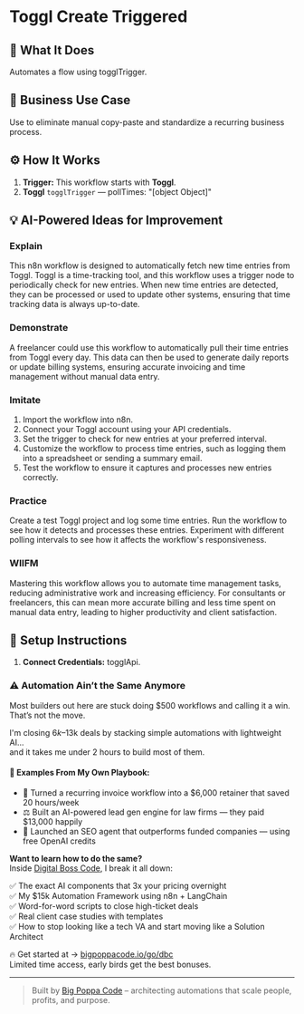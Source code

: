 # Toggl Create Triggered
## 🚀 What It Does
Automates a flow using togglTrigger.

## 💼 Business Use Case
Use to eliminate manual copy-paste and standardize a recurring business process.

## ⚙️ How It Works
1. **Trigger:** This workflow starts with **Toggl**.
2. **Toggl** `togglTrigger` — pollTimes: "[object Object]"

## 💡 AI-Powered Ideas for Improvement
### Explain
This n8n workflow is designed to automatically fetch new time entries from Toggl. Toggl is a time-tracking tool, and this workflow uses a trigger node to periodically check for new entries. When new time entries are detected, they can be processed or used to update other systems, ensuring that time tracking data is always up-to-date.

### Demonstrate
A freelancer could use this workflow to automatically pull their time entries from Toggl every day. This data can then be used to generate daily reports or update billing systems, ensuring accurate invoicing and time management without manual data entry.

### Imitate
1. Import the workflow into n8n.
2. Connect your Toggl account using your API credentials.
3. Set the trigger to check for new entries at your preferred interval.
4. Customize the workflow to process time entries, such as logging them into a spreadsheet or sending a summary email.
5. Test the workflow to ensure it captures and processes new entries correctly.

### Practice
Create a test Toggl project and log some time entries. Run the workflow to see how it detects and processes these entries. Experiment with different polling intervals to see how it affects the workflow's responsiveness.

### WIIFM
Mastering this workflow allows you to automate time management tasks, reducing administrative work and increasing efficiency. For consultants or freelancers, this can mean more accurate billing and less time spent on manual data entry, leading to higher productivity and client satisfaction.

## 🔧 Setup Instructions
1. **Connect Credentials:** togglApi.

### ⚠️ Automation Ain’t the Same Anymore

Most builders out here are stuck doing $500 workflows and calling it a win.  
That’s not the move.  

I'm closing $6k–$13k deals by stacking simple automations with lightweight AI...  
and it takes me under 2 hours to build most of them.

#### 🧠 Examples From My Own Playbook:
- 🔁 Turned a recurring invoice workflow into a $6,000 retainer that saved 20 hours/week  
- ⚖️ Built an AI-powered lead gen engine for law firms — they paid $13,000 happily  
- 🚀 Launched an SEO agent that outperforms funded companies — using free OpenAI credits  

**Want to learn how to do the same?**  
Inside [Digital Boss Code](https://bigpoppacode.io/go/dbc), I break it all down:

✅ The exact AI components that 3x your pricing overnight  
✅ My $15k Automation Framework using n8n + LangChain  
✅ Word-for-word scripts to close high-ticket deals  
✅ Real client case studies with templates  
✅ How to stop looking like a tech VA and start moving like a Solution Architect  

🔥 Get started at → [bigpoppacode.io/go/dbc](https://bigpoppacode.io/go/dbc)  
Limited time access, early birds get the best bonuses.

---
> Built by [Big Poppa Code](https://bigpoppacode.io) – architecting automations that scale people, profits, and purpose.
